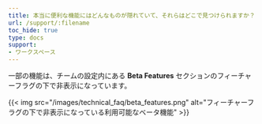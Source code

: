 ```yaml
---
title: 本当に便利な機能にはどんなものが隠れていて、それらはどこで見つけられますか？
url: /support/:filename
toc_hide: true
type: docs
support:
- ワークスペース
---
```


一部の機能は、チームの設定内にある **Beta Features** セクションのフィーチャーフラグの下で非表示になっています。

{{< img src="/images/technical_faq/beta_features.png" alt="フィーチャーフラグの下で非表示になっている利用可能なベータ機能" >}}